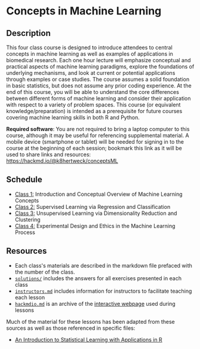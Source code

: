 # Concepts in Machine Learning

## Description

This four class course is designed to introduce attendees to central concepts in machine learning as well as examples of applications in biomedical research. Each one hour lecture will emphasize conceptual and practical aspects of machine learning paradigms, explore the foundations of underlying mechanisms, and look at current or potential applications through examples or case studies. The course assumes a solid foundation in basic statistics, but does not assume any prior coding experience. At the end of this course, you will be able to understand the core differences between different forms of machine learning and consider their application with respect to a variety of problem spaces. This course (or equivalent knowledge/preparation) is intended as a prerequisite for future courses covering machine learning skills in both R and Python.

**Required software**: You are not required to bring a laptop computer to this course, although it may be useful for referencing supplemental material. A mobile device (smartphone or tablet) will be needed for signing in to the course at the beginning of each session; bookmark this link as it will be used to share links and resources: https://hackmd.io/@k8hertweck/conceptsML

## Schedule

- [Class 1:](class1.md) Introduction and Conceptual Overview of Machine Learning Concepts
- [Class 2:](class2.md) Supervised Learning via Regression and Classification
- [Class 3:](class3.md) Unsupervised Learning via Dimensionality Reduction and Clustering
- [Class 4:](class4.md) Experimental Design and Ethics in the Machine Learning Process

## Resources

* Each class's materials are described in the markdown file prefaced with the number of the class.
* [`solutions/`](solutions/) includes the answers for all exercises presented in each class
* [`instructors.md`](instructors.md) includes information for instructors to facilitate teaching each lesson
* [`hackmdio.md`](hackmdio.md) is an archive of the [interactive webpage](https://hackmd.io) used during lessons

Much of the material for these lessons has been adapted from these sources as well as those referenced in specific files:
* [An Introduction to Statistical Learning with Applications in R](http://www.statlearning.com/)
